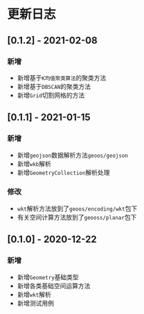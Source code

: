 # 更新日志

## [0.1.2] - 2021-02-08
### 新增
- 新增基于`K均值聚类算法`的聚类方法
- 新增基于`DBSCAN`的聚类方法
- 新增`Grid`切割网格的方法

## [0.1.1] - 2021-01-15
### 新增
- 新增`geojson`数据解析方法`geoos/geojson`
- 新增`wkb`解析
- 新增`GeometryCollection`解析处理
### 修改
- `wkt`解析方法放到了`geoos/encoding/wkt`包下
- 有关空间计算方法放到了`geooss/planar`包下

## [0.1.0] - 2020-12-22
### 新增
- 新增`Geometry`基础类型
- 新增各类基础空间运算方法
- 新增`wkt`解析
- 新增测试用例
